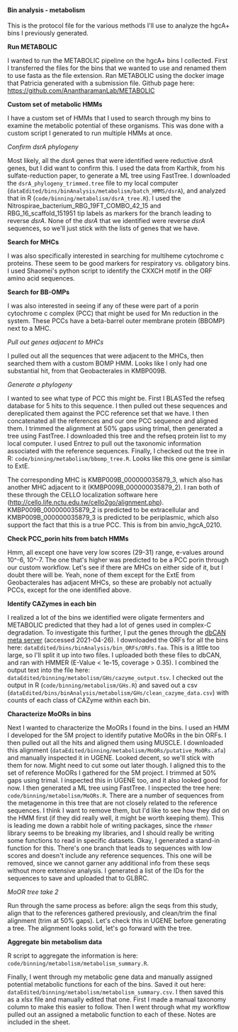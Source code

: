 #### Bin analysis - metabolism

This is the protocol file for the various methods I'll use to analyze the hgcA+ bins I previously generated.


**Run METABOLIC**

I wanted to run the METABOLIC pipeline on the hgcA+ bins I collected.
First I transferred the files for the bins that we wanted to use and renamed them to use fasta as the file extension.
Ran METABOLIC using the docker image that Patricia generated with a submission file.
Github page here: https://github.com/AnantharamanLab/METABOLIC


**Custom set of metabolic HMMs**

I have a custom set of HMMs that I used to search through my bins to examine the metabolic potential of these organisms.
This was done with a custom script I generated to run multiple HMMs at once.

*Confirm dsrA phylogeny*

Most likely, all the *dsrA* genes that were identified were reductive *dsrA* genes, but I did want to confirm this.
I used the data from Karthik, from his sulfate-reduction paper, to generate a ML tree using FastTree.
I downloaded the `dsrA_phylogeny_trimmed.tree` file to my local computer (`dataEdited/bins/binAnalysis/metabolism/batch_HMMS/dsrA`), and analyzed that in R (`code/binning/metabolism/dsrA_tree.R`).
I used the Nitrospirae_bacterium_RBG_19FT_COMBO_42_15 and RBG_16_scaffold_151951 tip labels as markers for the branch leading to reverse *dsrA*.
None of the *dsrA* that we identified were reverse *dsrA* sequences, so we'll just stick with the lists of genes that we have.

**Search for MHCs**

I was also specifically interested in searching for multiheme cytochrome c proteins.
These seem to be good markers for respiratory vs. obligatory bins.
I used Shaomei's python script to identify the CXXCH motif in the ORF amino acid sequences.


**Search for BB-OMPs**

I was also interested in seeing if any of these were part of a porin cytochrome c complex (PCC) that might be used for Mn reduction in the system.
These PCCs have a beta-barrel outer membrane protein (BBOMP) next to a MHC.

*Pull out genes adjacent to MHCs*

I pulled out all the sequences that were adjacent to the MHCs, then searched them with a custom BOMP HMM.
Looks like I only had one substantial hit, from that Geobacterales in KMBP009B.

*Generate a phylogeny*

I wanted to see what type of PCC this might be.
First I BLASTed the refseq database for 5 hits to this sequence.
I then pulled out these sequences and dereplicated them against the PCC reference set that we have.
I then concatenated all the references and our one PCC sequence and aligned them.
I trimmed the alignment at 50% gaps using trimal, then generated a tree using FastTree.
I downloaded this tree and the refseq protein list to my local computer.
I used Entrez to pull out the taxonomic information associated with the reference sequences.
Finally, I checked out the tree in R: `code/binning/metabolism/bbomp_tree.R`.
Looks like this one gene is similar to ExtE.

The corresponding MHC is KMBP009B_000000035879_3, which also has another MHC adjacent to it (KMBP009B_000000035879_2).
I ran both of these through the CELLO localization software here (http://cello.life.nctu.edu.tw/cello2go/alignment.php).
KMBP009B_000000035879_2 is predicted to be extracellular and KMBP009B_000000035879_3 is predicted to be periplasmic, which also support the fact that this is a true PCC.
This is from bin anvio_hgcA_0210.


**Check PCC_porin hits from batch HMMs**

Hmm, all except one have very low scores (29-31) range, e-values around 10^-6, 10^-7.
The one that's higher was predicted to be a PCC porin through our custom workflow.
Let's see if there are MHCs on either side of it, but I doubt there will be.
Yeah, none of them except for the ExtE from Geobacterales has adjacent MHCs, so these are probably not actually PCCs, except for the one identified above.



**Identify CAZymes in each bin**

I realized a lot of the bins we identified were oligate fermenters and METABOLIC predicted that they had a lot of genes used in complex-C degradation.
To investigate this further, I put the genes through the [dbCAN meta server](http://bcb.unl.edu/dbCAN2/blast.php) (accessed 2021-04-26).
I downloaded the ORFs for all the bins here: `dataEdited/bins/binAnalysis/bin_ORFs/ORFs.faa`.
This is a little too large, so I'll split it up into two files.
I uploaded both these files to dbCAN, and ran with HMMER (E-Value < 1e-15, coverage > 0.35).
I combined the output text into the file here: `dataEdited/binning/metabolism/GHs/cazyme_output.tsv`.
I checked out the output in R (`code/binning/metabolism/GHs.R`) and saved out a csv (`dataEdited/bins/binAnalysis/metabolism/GHs/clean_cazyme_data.csv`) with counts of each class of CAZyme within each bin.



**Characterize MoORs in bins**

Next I wanted to characterize the MoORs I found in the bins.
I used an HMM I developed for the 5M project to identify putative MoORs in the bin ORFs.
I then pulled out all the hits and aligned them using MUSCLE.
I downloaded this alignment (`dataEdited/binning/metabolism/MoORs/putative_MoORs.afa`) and manually inspected it in UGENE.
Looked decent, so we'll stick with them for now.
Might need to cut some out later though.
I aligned this to the set of reference MoORs I gathered for the 5M project.
I trimmed at 50% gaps using trimal.
I inspected this in UGENE too, and it also looked good for now.
I then generated a ML tree using FastTree.
I inspected the tree here: `code/binning/metabolism/MoORs.R`.
There are a number of sequences from the metagenome in this tree that are not closely related to the reference sequences.
I think I want to remove them, but I'd like to see how they did on the HMM first (if they did really well, it might be worth keeping them).
This is leading me down a rabbit hole of writing packages, since the `rhmmer` library seems to be breaking my libraries, and I should really be writing some functions to read in specific datasets.
Okay, I generated a stand-in function for this.
There's one branch that leads to sequences with low scores and doesn't include any reference sequences.
This one will be removed, since we cannot garner any additional info from these seqs without more extensive analysis.
I generated a list of the IDs for the sequences to save and uploaded that to GLBRC.

*MoOR tree take 2*

Run through the same process as before: align the seqs from this study, align that to the references gathered previously, and clean/trim the final alignment (trim at 50% gaps).
Let's check this in UGENE before generating a tree.
The alignment looks solid, let's go forward with the tree.


**Aggregate bin metabolism data**

R script to aggregate the information is here: `code/binning/metabolism/metabolism_summary.R`.

Finally, I went through my metabolic gene data and manually assigned potential metabolic functions for each of the bins.
Saved it out here: `dataEdited/binning/metabolism/metabolism_summary.csv`.
I then saved this as a xlsx file and manually edited that one.
First I made a manual taxonomy column to make this easier to follow.
Then I went through what my workflow pulled out an assigned a metabolic function to each of these.
Notes are included in the sheet.
